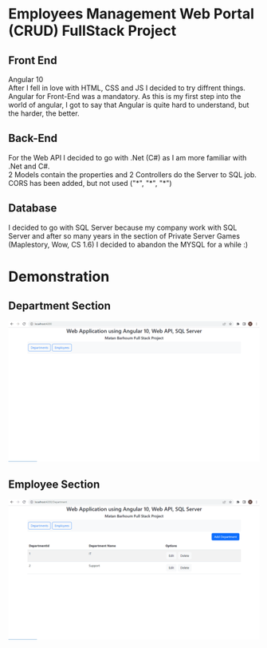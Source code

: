 # Employees Management Web Portal (CRUD) FullStack Project

<h2>Front End</h2>
Angular 10 <br> After I fell in love with HTML, CSS and JS I decided to try diffrent things. Angular for Front-End was a mandatory. As this is my first step into the world of angular, I got to say that Angular is quite hard to understand, but the harder, the better.

<h2>Back-End</h2>
For the Web API I decided to go with .Net (C#) as I am more familiar with .Net and C#. <br>
2 Models contain the properties and 2 Controllers do the Server to SQL job. 
CORS has been added, but not used ("*", "*", "*")

<h2>Database</h2>
I decided to go with SQL Server because my company work with SQL Server and after so many years in the section of Private Server Games (Maplestory, Wow, CS 1.6) I decided to abandon the MYSQL for a while :)

<h1>Demonstration</h1>
<h2>Department Section</h2>
<img src="DepartmentDemo.gif">

<h2>Employee Section</h2>
<img src="EmployeeDemo.gif">

